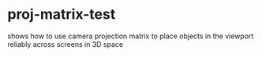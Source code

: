 # proj-matrix-test
shows how to use camera projection matrix to place objects in the viewport reliably across screens in 3D space

